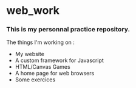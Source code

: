 # web_work

### This is my personnal practice repository.

The things I'm working on :

- My website
- A custom framework for Javascript
- HTML/Canvas Games
- A home page for web browsers
- Some exercices
